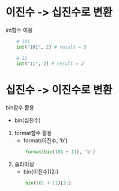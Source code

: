 # 이진수 -> 십진수로 변환
int함수 이용
```python
    # 101
    int("101", 2) # result = 5
    
    # 11
    int("11", 2) # result = 3
```

# 십진수 -> 이진수로 변환
bin함수 활용
- bin(십진수)
1. format함수 활용
    - format(이진수, 'b')
    ```python
        format(bin(101 + 11), 'b')
    ```
2. 슬라이싱
    - bin(이진수)[2:]
    ```python
        bin(101 + 11)[2:]
    ```